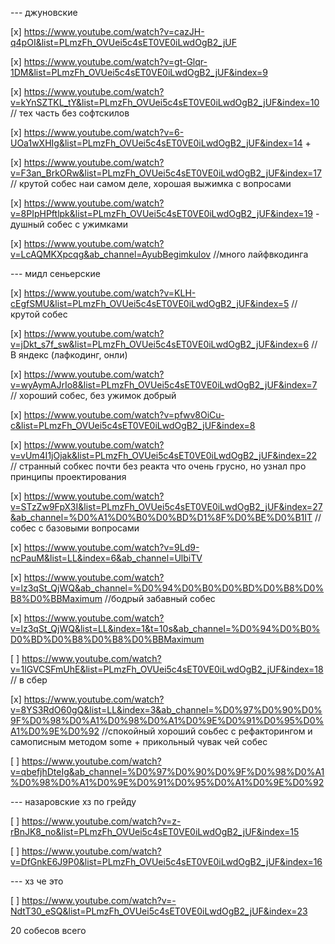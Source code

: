 --- джуновские

[x] https://www.youtube.com/watch?v=cazJH-q4pOI&list=PLmzFh_OVUei5c4sET0VE0iLwdOgB2_jUF

[x] https://www.youtube.com/watch?v=gt-Glqr-1DM&list=PLmzFh_OVUei5c4sET0VE0iLwdOgB2_jUF&index=9

[x] https://www.youtube.com/watch?v=kYnSZTKL_tY&list=PLmzFh_OVUei5c4sET0VE0iLwdOgB2_jUF&index=10 // тех часть без софтскилов

[x] https://www.youtube.com/watch?v=6-UOa1wXHIg&list=PLmzFh_OVUei5c4sET0VE0iLwdOgB2_jUF&index=14 +

[x] https://www.youtube.com/watch?v=F3an_BrkORw&list=PLmzFh_OVUei5c4sET0VE0iLwdOgB2_jUF&index=17 // крутой собес наи самом деле, хорошая выжимка с вопросами

[x] https://www.youtube.com/watch?v=8PIpHPftlpk&list=PLmzFh_OVUei5c4sET0VE0iLwdOgB2_jUF&index=19 - душный собес с ужимками

[x] https://www.youtube.com/watch?v=LcAQMKXpcqg&ab_channel=AyubBegimkulov //много лайфвкодинга

--- мидл сеньерские

[x] https://www.youtube.com/watch?v=KLH-cEgfSMU&list=PLmzFh_OVUei5c4sET0VE0iLwdOgB2_jUF&index=5 // крутой собес

[x] https://www.youtube.com/watch?v=jDkt_s7f_sw&list=PLmzFh_OVUei5c4sET0VE0iLwdOgB2_jUF&index=6 // В яндекс (лафкодинг, онли)

[x] https://www.youtube.com/watch?v=wyAymAJrIo8&list=PLmzFh_OVUei5c4sET0VE0iLwdOgB2_jUF&index=7 // хороший собес, без ужимок добрый

[x] https://www.youtube.com/watch?v=pfwv8OiCu-c&list=PLmzFh_OVUei5c4sET0VE0iLwdOgB2_jUF&index=8

[x] https://www.youtube.com/watch?v=vUm4I1jOjak&list=PLmzFh_OVUei5c4sET0VE0iLwdOgB2_jUF&index=22 // странный собкес почти без реакта что очень грусно, но узнал про принципы проектирования

[x] https://www.youtube.com/watch?v=STzZw9FpX3I&list=PLmzFh_OVUei5c4sET0VE0iLwdOgB2_jUF&index=27&ab_channel=%D0%A1%D0%B0%D0%BD%D1%8F%D0%BE%D0%B1IT // собес с базовыми вопросами

[x] https://www.youtube.com/watch?v=9Ld9-ncPauM&list=LL&index=6&ab_channel=UlbiTV

[x] https://www.youtube.com/watch?v=lz3qSt_QjWQ&ab_channel=%D0%94%D0%B0%D0%BD%D0%B8%D0%B8%D0%BBMaximum //бодрый забавный собес

[x] https://www.youtube.com/watch?v=lz3qSt_QjWQ&list=LL&index=1&t=10s&ab_channel=%D0%94%D0%B0%D0%BD%D0%B8%D0%B8%D0%BBMaximum

[ ] https://www.youtube.com/watch?v=1lGVCSFmUhE&list=PLmzFh_OVUei5c4sET0VE0iLwdOgB2_jUF&index=18 // в сбер

[x] https://www.youtube.com/watch?v=8YS3RdO60gQ&list=LL&index=3&ab_channel=%D0%97%D0%90%D0%9F%D0%98%D0%A1%D0%98%D0%A1%D0%9E%D0%91%D0%95%D0%A1%D0%9E%D0%92 //спокойный хороший соьбес с рефакторингом и самописным методом some + прикольный чувак чей собес

[ ] https://www.youtube.com/watch?v=qbefjhDteIg&ab_channel=%D0%97%D0%90%D0%9F%D0%98%D0%A1%D0%98%D0%A1%D0%9E%D0%91%D0%95%D0%A1%D0%9E%D0%92

--- назаровские хз по грейду

[ ] https://www.youtube.com/watch?v=z-rBnJK8_no&list=PLmzFh_OVUei5c4sET0VE0iLwdOgB2_jUF&index=15

[ ] https://www.youtube.com/watch?v=DfGnkE6J9P0&list=PLmzFh_OVUei5c4sET0VE0iLwdOgB2_jUF&index=16

--- хз че это

[ ] https://www.youtube.com/watch?v=-NdtT30_eSQ&list=PLmzFh_OVUei5c4sET0VE0iLwdOgB2_jUF&index=23

20 собесов всего
